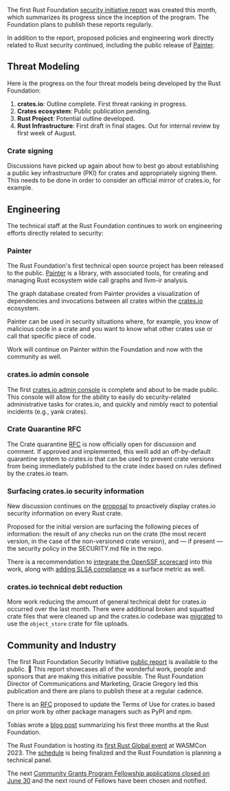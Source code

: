 The first Rust Foundation [security initiative report](https://foundation.rust-lang.org/news/new-rust-foundation-report-details-security-initiative-progress/) was created this month, which summarizes its progress since the inception of the program. The Foundation plans to publish these reports regularly.

In addition to the report, proposed policies and engineering work directly related to Rust security continued, including the public release of [Painter](https://github.com/rustfoundation/painter/).

## Threat Modeling

Here is the progress on the four threat models being developed by the Rust Foundation:

1. **crates.io**: Outline complete. First threat ranking in progress.
2. **Crates ecosystem**: Public publication pending.
3. **Rust Project**: Potential outline developed.
4. **Rust Infrastructure**: First draft in final stages. Out for internal review by first week of August.

### Crate signing

Discussions have picked up again about how to best go about establishing a public key infrastructure (PKI) for crates and appropriately signing them. This needs to be done in order to consider an official mirror of crates.io, for example.

## Engineering

The technical staff at the Rust Foundation continues to work on engineering efforts directly related to security:

### Painter

The Rust Foundation's first technical open source project has been released to the public. [Painter](https://github.com/rustfoundation/painter/) is a library, with associated tools, for creating and managing Rust ecosystem wide call graphs and llvm-ir analysis.

The graph database created from Painter provides a visualization of dependencies and invocations between all crates within the [crates.io](https://crates.io) ecosystem.

Painter can be used in security situations where, for example, you know of malicious code in a crate and you want to know what other crates use or call that specific piece of code.

Work will continue on Painter within the Foundation and now with the community as well.

### crates.io admin console

The first [crates.io admin console](https://github.com/rust-lang/crates.io/pull/6353) is complete and about to be made public. This console will allow for the ability to easily do security-related administrative tasks for crates.io, and quickly and nimbly react to potential incidents (e.g., yank crates).

### Crate Quarantine RFC

The Crate quarantine [RFC](https://github.com/rust-lang/rfcs/pull/3464) is now officially open for discussion and comment. If approved and implemented, this weill add an off-by-default quarantine system to crates.io that can be used to prevent crate versions from being immediately published to the crate index based on rules defined by the crates.io team.

### Surfacing crates.io security information

New discussion continues on the [proposal](https://github.com/rust-lang/crates.io/issues/6397) to proactively display crates.io security information on every Rust crate. 

Proposed for the initial version are surfacing the following pieces of information: the result of any checks run on the crate (the most recent version, in the case of the non-versioned crate version), and — if present — the security policy in the SECURITY.md file in the repo.

There is a recommendation to [integrate the OpenSSF scorecard](https://github.com/rust-lang/crates.io/issues/6397#issuecomment-1646279832) into this work, along with [adding SLSA compliance](https://github.com/rust-lang/crates.io/issues/6397#issuecomment-1646286015) as a surface metric as well.

### crates.io technical debt reduction

More work reducing the amount of general technical debt for crates.io occurred over the last month. There were additional broken and squatted crate files that were cleaned up and the crates.io codebase was [migrated](https://github.com/rust-lang/crates.io/pull/6702) to use the `object_store` crate for file uploads. 

## Community and Industry

The first Rust Foundation Security Initiative [public report](https://foundation.rust-lang.org/news/new-rust-foundation-report-details-security-initiative-progress/) is available to the public. 🎉 This report showcases all of the wonderful work, people and sponsors that are making this initiative possible. The Rust Foundation Director of Communications and Marketing, Gracie Gregory led this publication and there are plans to publish these at a regular cadence.

There is an [RFC](https://github.com/rust-lang/rfcs/pull/3463) proposed to update the Terms of Use for crates.io based on prior work by other package managers such as PyPI and npm.

Tobias wrote a [blog post](https://foundation.rust-lang.org/news/three-months-at-the-rust-foundation/) summarizing his first three months at the Rust Foundation.

The Rust Foundation is hosting its [first Rust Global event](https://foundation.rust-lang.org/news/rust-foundation-to-host-inaugural-rust-global-event-at-wasmcon-2023/) at WASMCon 2023. The [schedule](https://events.linuxfoundation.org/rust-global/) is being finalized and the Rust Foundation is planning a technical panel.

The next [Community Grants Program Fellowship applications closed on June 30](https://foundation.rust-lang.org/news/2023-rust-foundation-fellowship-application-open-through-june-30/) and the next round of Fellows have been chosen and notified.